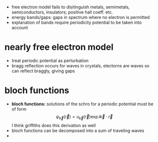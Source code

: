 - free electron model fails to disitinguish metals, semimetals, semiconductors, insulators; positive hall coeff. etc. 
- energy bands/gaps: gaps in spectrum where no electron is permitted
- explanation of bands require periodicity potential to be taken into account
# nearly free electron model
- treat periodic potential as perturbation
- bragg reflection occurs for waves in crystals, electorns are waves so can reflect braggly, giving gaps
# bloch functions
- **bloch functions:** solutions of the schro for a periodic potential must be of form
$$\psi_\vec{k} (\vec{r}) = u_{\vec{k}} (\vec{r}) \exp{i \vec{k} \cdot \vec{r}}$$ I think griffiths does this derivation as well
- bloch functions can be decomposed into a sum of traveling waves
- 